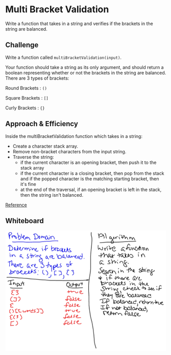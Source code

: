 # Multi Bracket Validation
Write a function that takes in a string and verifies if the brackets in the string are balanced.

## Challenge
Write a function called `multiBracketValidation(input)`.

Your function should take a string as its only argument, and should return a boolean representing whether or not the brackets in the string are balanced. There are 3 types of brackets:

Round Brackets : `()`

Square Brackets : `[]`

Curly Brackets : `{}`


## Approach & Efficiency
Inside the multiBracketValidation function which takes in a string:

- Create a character stack array. 
- Remove non-bracket characters from the input string.
- Traverse the string:
  - if the current character is an opening bracket, then push it to the stack array
  - if the current character is a closing bracket, then pop from the stack and if the popped character is the matching starting bracket, then it's fine
  - at the end of the traversal, if an opening bracket is left in the stack, then the string isn't balanced.

[Reference](https://js-algorithms.tutorialhorizon.com/2015/11/16/justify-if-a-string-consists-of-valid-parentheses/)

## Whiteboard
![whiteboard](multi-bracket-validation.jpg)